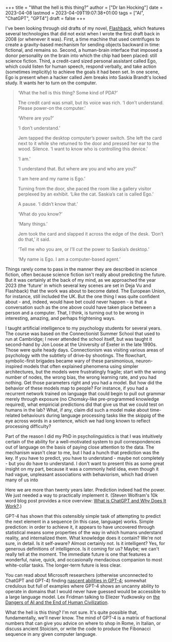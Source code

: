 +++
title = "What the hell is this thing?"
author = ["Dr Ian Hocking"]
date = 2023-04-08
lastmod = 2023-04-09T19:07:38+01:00
tags = ["AI", "ChatGPT", "GPT4"]
draft = false
+++

I've been looking through old drafts of my novel, [Flashback](<https://www.amazon.co.uk/Flashback-Saskia-Brandt-Ian-Hocking/dp/1549762753/ref=nodl_?dplnkId=3502ef3b-ba01-43c0-b228-d843c1bdb228>), which features several technologies that did not exist when I wrote the first draft back in 2008 (or whenever it was). First, a time machine that used centrifuges to create a gravity-based mechanism for sending objects backward in time: fictional, and remains so. Second, a human-brain interface that imposed a donor personality on the brain into which the chip had been placed: still science fiction. Third, a credit-card sized personal assistant called Ego, which could listen for human speech, respond verbally, and take action (sometimes implicitly) to achieve the goals it had been set. In one scene, Ego is present when a hacker called Jem breaks into Saskia Brandt's locked study. It wants her to turn on the computer.

> ‘What the hell is this thing? Some kind of PDA?’
>
> The credit card was small, but its voice was rich. ‘I don’t understand. Please power-on the computer.’
>
> ‘Where are you?’
>
> ‘I don’t understand.’
>
> Jem tapped the desktop computer’s power switch. She left the card next to it while she returned to the door and pressed her ear to the wood. Silence. ‘I want to know who is controlling this device.’
>
> ‘I am.’
>
> ‘I understand that. But where are you and who are you?’
>
> ‘I am here and my name is Ego.’
>
> Turning from the door, she paced the room like a gallery visitor perplexed by an exhibit. ‘Like the cat. Saskia’s cat is called Ego.’
>
> A pause. ‘I didn’t know that.’
>
> ‘What do you know?’
>
> ‘Many things.’
>
> Jem took the card and slapped it across the edge of the desk. ‘Don’t do that,’ it said.
>
> ‘Tell me who you are, or I’ll cut the power to Saskia’s desktop.’
>
> ‘My name is Ego. I am a computer-based agent.’

Things rarely come to pass in the manner they are described in science fiction, often because science fiction isn't really about predicting the future. But it was certainly at the back of my mind, as we approached the year 2023 (the 'future' in which several key scenes are set in Deja Vu and Flashback) that the work was about to become dated. The European Union, for instance, still included the UK. But the one thing I was quite confident about - and, indeed, would have bet could never happen - is that a conversation such as the one above could have taken place between a person and a computer. That, I think, is turning out to be wrong in interesting, amazing, and perhaps frightening ways.

I taught artificial intelligence to my psychology students for several years. The course was based on the Connectionist Summer School that used to run at Cambridge; I never attended the school itself, but was taught it second-hand by Jon Loose at the University of Exeter in the late 1990s. Those were quite heady days. Connectionism was visiting various areas of psychology with the subtlety of drive-by shootings. The flowchart, symbolic-first brigades became wary of these parsimonious, neuron-inspired models that often explained phenomena using simpler architectures, but the models were frustratingly fragile; start with the wrong number of nodes, the wrong bias, the wrong learning rate, and you had nothing. Get those parameters right and you had a model. But how did the behavior of these models map to people? For instance, if you had a recurrent network trained on language that could begin to pull out grammar merely through exposure (no Chomsky-like pre-programmed knowledge required), what empiricial predictions did that give us that we could test on humans in the lab? What, if any, claim did such a model make about time-related behaviours during language processing tasks like the skippig of the eye across words in a sentence, which we had long known to reflect processing difficulty?

Part of the reason I did my PhD in psycholinguistics is that I was intuitively certain of the ability for a well-motivated system to pull correspondences out of language on the basis of paying close attention to the data. The mechanism wasn't clear to me, but I had a hunch that prediction was the key. If you have to predict, you have to understand - maybe not completely - but you do have to understand. I don't want to present this as some great insight on my part, because it was a commonly held idea, even though it had vague, unpleasant associations with behaviorism, which had driven many of us into

Here we are more than twenty years later. Prediction indeed had the power. We just needed a way to practically implement it. (Steven Wolfram's 10k word blog post provides a nice overview: [What is ChatGPT and Why Does It Work?](<https://writings.stephenwolfram.com/2023/02/what-is-chatgpt-doing-and-why-does-it-work/>).)

GPT-4 has shown that this ostensibly simple task of attempting to predict the next element in a sequence (in this case, language) works. Simple prediction: in order to achieve it, it appears to have uncovered through statistical means some properties of the way in which humans understand reality, and internalized them. What knowledge does it contain? We're not sure, in detail. Is it self-aware? Almost certainly not. Is it intelligent? Yes, for generous definitions of intelligence. Is it coming for us? Maybe; we can't really tell at the moment. The immediate future is one that features a wonderful, naive, quick, and occasionally mendacious companion to most white-collar tasks. The longer-term future is less clear.

You can read about Microsoft researchers (otherwise unconnected to ChatGPT and GPT-4) finding [nascent abilities in GPT-4](<https://arxiv.org/abs/2303.12712>); somewhat credulous but full of examples where GPT-4 shows an uncanny ability to operate in domains that I would never have guessed would be accessible to a large language model. Lex Fridman talking to Eliezer Yudkowsky on [the Dangers of AI and the End of Human Civilization](<https://www.youtube.com/watch?v=AaTRHFaaPG8&t=4057s>).

What the hell is this thing? I'm not sure. It's quite possible that, fundamentally, we'll never know. The mind of GPT-4 is a matrix of fractional numbers that can give you advice on where to shop in Rome, in Italian, or discuss ancient Stoicism, or write the code to produce the Fibonacci sequence in any given computer language.
